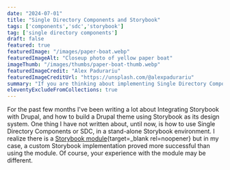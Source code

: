 ```yaml
---
date: "2024-07-01"
title: "Single Directory Components and Storybook"
tags: ['components','sdc','storybook']
tag: ['single directory components']
draft: false
featured: true
featuredImage: "/images/paper-boat.webp"
featuredImageAlt: "Closeup photo of yellow paper boat"
imageThumb: "/images/thumbs/paper-boat-thumb.webp"
featuredImageCredit: "Alex Padurariu"
featuredImageCreditUrl: "https://unsplash.com/@alexpadurariu"
summary: "If you are thinking about implementing Single Directory Components, or SDC, in a custom Storybook environment, read on."
eleventyExcludeFromCollections: true
---
```


For the past few months I've been writing a lot about Integrating Storybook with Drupal, and how to build a Drupal theme using Storybook as its design system. One thing I have not written about, until now, is how to use Single Directory Components or SDC, in a stand-alone Storybook environment. I realize there is a [Storybook module](https://drupal.org/project/sdc){target=_blank rel=noopener} but in my case, a custom Storybook implementation proved more successful than using the module. Of course, your experience with the module may be different.
